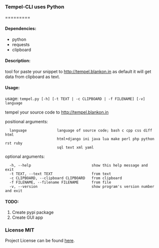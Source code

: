 ### Tempel-CLI uses Python
=========
#### Dependencies:
* python
* requests  
* clipboard  
  
#### Description:  
tool for paste your snippet to http://tempel.blankon.in as default it will get data from clipboard as text.  

#### Usage:

usage: `tempel.py [-h] [-t TEXT | -c CLIPBOARD | -f FILENAME] [-v] language`

tempel your source code to http://tempel.blankon.in

positional arguments:  
```
  language              language of source code; bash c cpp css diff html
                        html+django ini java lua make perl php python rst ruby
                        sql text xml yaml  
```

optional arguments:  
```
  -h, --help            				show this help message and exit  
  -t TEXT, --text TEXT  				from text  
  -c CLIPBOARD, --clipboard CLIPBOARD   from clipboard  
  -f FILENAME, --filename FILENAME      from file  
  -v, --version         				show program's version number and exit  
```

#### TODO:  
1. Create pypi package  
2. Create GUI app  

### License MIT
Project License can be found [here](LICENSE.md).
